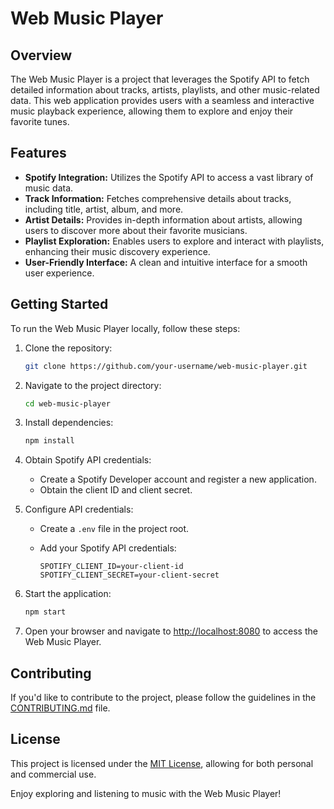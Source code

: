 # Web Music Player

## Overview

The Web Music Player is a project that leverages the Spotify API to fetch detailed information about tracks, artists, playlists, and other music-related data. This web application provides users with a seamless and interactive music playback experience, allowing them to explore and enjoy their favorite tunes.

## Features

- **Spotify Integration:** Utilizes the Spotify API to access a vast library of music data.
- **Track Information:** Fetches comprehensive details about tracks, including title, artist, album, and more.
- **Artist Details:** Provides in-depth information about artists, allowing users to discover more about their favorite musicians.
- **Playlist Exploration:** Enables users to explore and interact with playlists, enhancing their music discovery experience.
- **User-Friendly Interface:** A clean and intuitive interface for a smooth user experience.

## Getting Started

To run the Web Music Player locally, follow these steps:

1. Clone the repository:

   ```bash
   git clone https://github.com/your-username/web-music-player.git
   ```

2. Navigate to the project directory:

   ```bash
   cd web-music-player
   ```

3. Install dependencies:

   ```bash
   npm install
   ```

4. Obtain Spotify API credentials:

   - Create a Spotify Developer account and register a new application.
   - Obtain the client ID and client secret.

5. Configure API credentials:

   - Create a `.env` file in the project root.
   - Add your Spotify API credentials:

     ```env
     SPOTIFY_CLIENT_ID=your-client-id
     SPOTIFY_CLIENT_SECRET=your-client-secret
     ```

6. Start the application:

   ```bash
   npm start
   ```

7. Open your browser and navigate to [http://localhost:8080](http://localhost:8080) to access the Web Music Player.

## Contributing

If you'd like to contribute to the project, please follow the guidelines in the [CONTRIBUTING.md](CONTRIBUTING.md) file.

## License

This project is licensed under the [MIT License](LICENSE), allowing for both personal and commercial use.

Enjoy exploring and listening to music with the Web Music Player!